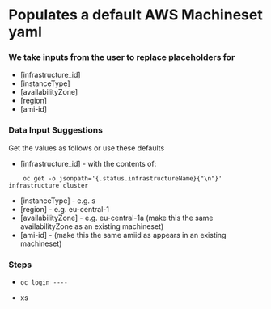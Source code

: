 # Populates a default AWS Machineset yaml 
### We take inputs from the user to replace placeholders for 
- [infrastructure_id]
- [instanceType]
- [availabilityZone]
- [region]
- [ami-id]

### Data Input Suggestions
Get the values as follows or use these defaults
- [infrastructure_id] - with the contents of:
```
    oc get -o jsonpath='{.status.infrastructureName}{"\n"}' infrastructure cluster
```
- [instanceType] - e.g. s
- [region] - e.g. eu-central-1
- [availabilityZone] - e.g. eu-central-1a (make this the same availabilityZone as an existing machineset)
- [ami-id] - (make this the same amiid as appears in an existing machineset)


### Steps
 - 
    ```
    oc login ----
    ```
 - xs